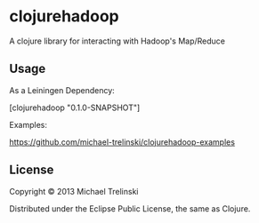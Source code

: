# clojurehadoop

A clojure library for interacting with Hadoop's Map/Reduce

## Usage

As a Leiningen Dependency: 

[clojurehadoop "0.1.0-SNAPSHOT"]

Examples:

https://github.com/michael-trelinski/clojurehadoop-examples

## License

Copyright © 2013 Michael Trelinski

Distributed under the Eclipse Public License, the same as Clojure.
